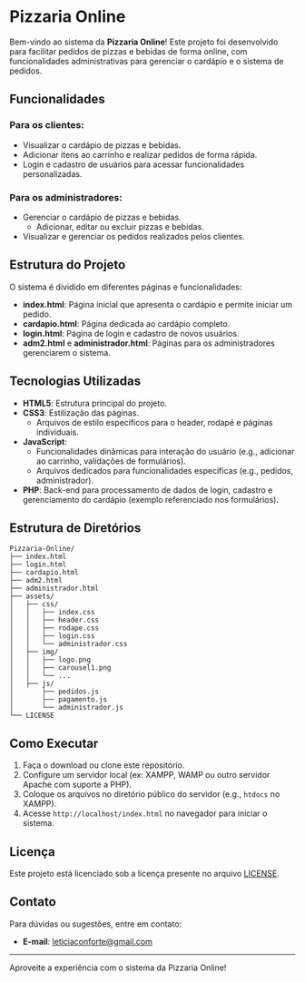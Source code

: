 # Pizzaria Online

Bem-vindo ao sistema da **Pizzaria Online**! Este projeto foi desenvolvido para facilitar pedidos de pizzas e bebidas de forma online, com funcionalidades administrativas para gerenciar o cardápio e o sistema de pedidos.

## Funcionalidades

### Para os clientes:
- Visualizar o cardápio de pizzas e bebidas.
- Adicionar itens ao carrinho e realizar pedidos de forma rápida.
- Login e cadastro de usuários para acessar funcionalidades personalizadas.

### Para os administradores:
- Gerenciar o cardápio de pizzas e bebidas.
  - Adicionar, editar ou excluir pizzas e bebidas.
- Visualizar e gerenciar os pedidos realizados pelos clientes.

## Estrutura do Projeto

O sistema é dividido em diferentes páginas e funcionalidades:

- **index.html**: Página inicial que apresenta o cardápio e permite iniciar um pedido.
- **cardapio.html**: Página dedicada ao cardápio completo.
- **login.html**: Página de login e cadastro de novos usuários.
- **adm2.html** e **administrador.html**: Páginas para os administradores gerenciarem o sistema.

## Tecnologias Utilizadas

- **HTML5**: Estrutura principal do projeto.
- **CSS3**: Estilização das páginas.
  - Arquivos de estilo específicos para o header, rodapé e páginas individuais.
- **JavaScript**:
  - Funcionalidades dinâmicas para interação do usuário (e.g., adicionar ao carrinho, validações de formulários).
  - Arquivos dedicados para funcionalidades específicas (e.g., pedidos, administrador).
- **PHP**: Back-end para processamento de dados de login, cadastro e gerenciamento do cardápio (exemplo referenciado nos formulários).

## Estrutura de Diretórios

```
Pizzaria-Online/
├── index.html
├── login.html
├── cardapio.html
├── adm2.html
├── administrador.html
├── assets/
│   ├── css/
│   │   ├── index.css
│   │   ├── header.css
│   │   ├── rodape.css
│   │   ├── login.css
│   │   └── administrador.css
│   ├── img/
│   │   ├── logo.png
│   │   ├── carousel1.png
│   │   └── ...
│   ├── js/
│       ├── pedidos.js
│       ├── pagamento.js
│       └── administrador.js
└── LICENSE
```

## Como Executar

1. Faça o download ou clone este repositório.
2. Configure um servidor local (ex: XAMPP, WAMP ou outro servidor Apache com suporte a PHP).
3. Coloque os arquivos no diretório público do servidor (e.g., `htdocs` no XAMPP).
4. Acesse `http://localhost/index.html` no navegador para iniciar o sistema.

## Licença

Este projeto está licenciado sob a licença presente no arquivo [LICENSE](./LICENSE).

## Contato

Para dúvidas ou sugestões, entre em contato:
- **E-mail**: leticiaconforte@gmail.com


---

Aproveite a experiência com o sistema da Pizzaria Online!
